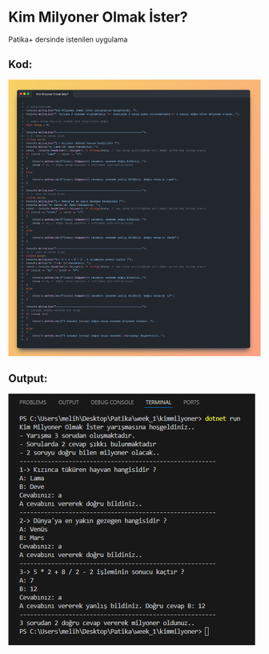 # Kim Milyoner Olmak İster?
Patika+ dersinde istenilen uygulama

## Kod:
![](img/code.png)

## Output:
![](img/output.png)